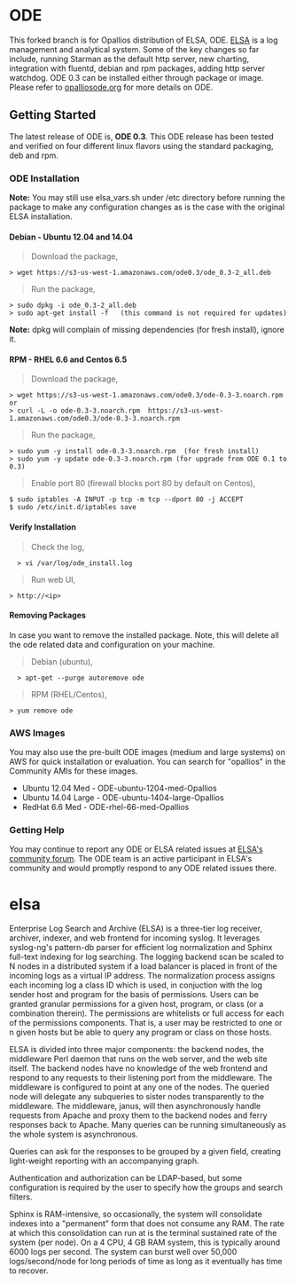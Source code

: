ODE
===================
This forked branch is for Opallios distribution of ELSA, ODE. [ELSA](https://github.com/mcholste/elsa) is a log management and analytical system. Some of the key changes so far include, running Starman as the default http server, new charting, integration with fluentd, debian and rpm packages, adding http server watchdog. ODE 0.3 can be installed either through package or image. Please refer to [opalliosode.org](http://www.opalliosode.org) for more details on ODE.

Getting Started
-------------
The latest release of ODE is, **ODE 0.3**. This ODE release has been tested and verified on four different linux flavors using the standard packaging, deb and rpm.

### <i class="icon-file"></i> ODE Installation

**Note:** You may still use elsa_vars.sh under /etc directory before running the package to make any configuration changes as is the case with the original ELSA installation.

#### Debian - Ubuntu 12.04 and 14.04
> Download the package,
```
> wget https://s3-us-west-1.amazonaws.com/ode0.3/ode_0.3-2_all.deb
```
>  Run the package,
```
> sudo dpkg -i ode_0.3-2_all.deb
> sudo apt-get install -f   (this command is not required for updates)
```
**Note:** dpkg will complain of missing dependencies (for fresh install), ignore it.

#### RPM - RHEL 6.6 and Centos 6.5
> Download the package,
```
> wget https://s3-us-west-1.amazonaws.com/ode0.3/ode-0.3-3.noarch.rpm
or
> curl -L -o ode-0.3-3.noarch.rpm  https://s3-us-west-1.amazonaws.com/ode0.3/ode-0.3-3.noarch.rpm
```
>  Run the package,
```
> sudo yum -y install ode-0.3-3.noarch.rpm  (for fresh install)
> sudo yum -y update ode-0.3-3.noarch.rpm (for upgrade from ODE 0.1 to 0.3)
```
> Enable port 80 (firewall blocks port 80 by default on Centos),
```
$ sudo iptables -A INPUT -p tcp -m tcp --dport 80 -j ACCEPT
$ sudo /etc/init.d/iptables save
```

#### Verify Installation

> Check the log,
```
  > vi /var/log/ode_install.log
```
> Run web UI,
```
> http://<ip>
```

#### Removing Packages

In case you want to remove the installed package. Note, this will delete all the ode related data and configuration on your machine.

> Debian (ubuntu),
```
  > apt-get --purge autoremove ode
```
> RPM (RHEL/Centos),
```
> yum remove ode
```

### <i class="icon-file"></i> AWS Images

You may also use the pre-built ODE images (medium and large systems) on AWS for quick installation or evaluation. You can search for "opallios" in the Community AMIs for these images.

* Ubuntu 12.04 Med - ODE-ubuntu-1204-med-Opallios
* Ubuntu 14.04 Large - ODE-ubuntu-1404-large-Opallios
* RedHat 6.6 Med - ODE-rhel-66-med-Opallios

### Getting Help

You may continue to report any ODE or ELSA related issues at [ELSA's community forum](https://groups.google.com/forum/#!forum/enterprise-log-search-and-archive). The ODE team is an active participant in ELSA's community and would promptly respond to any ODE related issues there.

elsa
====

Enterprise Log Search and Archive (ELSA) is a three-tier log receiver, archiver, indexer, and web frontend for incoming syslog.  It leverages syslog-ng's pattern-db parser for efficient log normalization and Sphinx full-text indexing for log searching.  The logging backend scan be scaled to N nodes in a distributed system if a load balancer is placed in front of the incoming logs as a virtual IP address.  The normalization process assigns each incoming log a class ID which is used, in conjuction with the log sender host and program for the basis of permissions.  Users can be granted granular permissions for a given host, program, or class (or a combination therein).  The permissions are whitelists or full access for each of the permissions components.  That is, a user may be restricted to one or n given hosts but be able to query any program or class on those hosts.

ELSA is divided into three major components: the backend nodes, the middleware Perl daemon that runs on the web server, and the web site itself.  The backend nodes have no knowledge of the web frontend and respond to any requests to their listening port from the middleware.  The middleware is configured to point at any one of the nodes.  The queried node will delegate any subqueries to sister nodes transparently to the middleware.  The middleware, janus, will then asynchronously handle requests from Apache and proxy them to the backend nodes and ferry responses back to Apache.  Many queries can be running simultaneously as the whole system is asynchronous.

Queries can ask for the responses to be grouped by a given field, creating light-weight reporting with an accompanying graph.  

Authentication and authorization can be LDAP-based, but some configuration is required by the user to specify how the groups and search filters.

Sphinx is RAM-intensive, so occasionally, the system will consolidate indexes into a "permanent" form that does not consume any RAM.  The rate at which this consolidation can run at is the terminal sustained rate of the system (per node).  On a 4 CPU, 4 GB RAM system, this is typically around 6000 logs per second.  The system can burst well over 50,000 logs/second/node for long periods of time as long as it eventually has time to recover.
